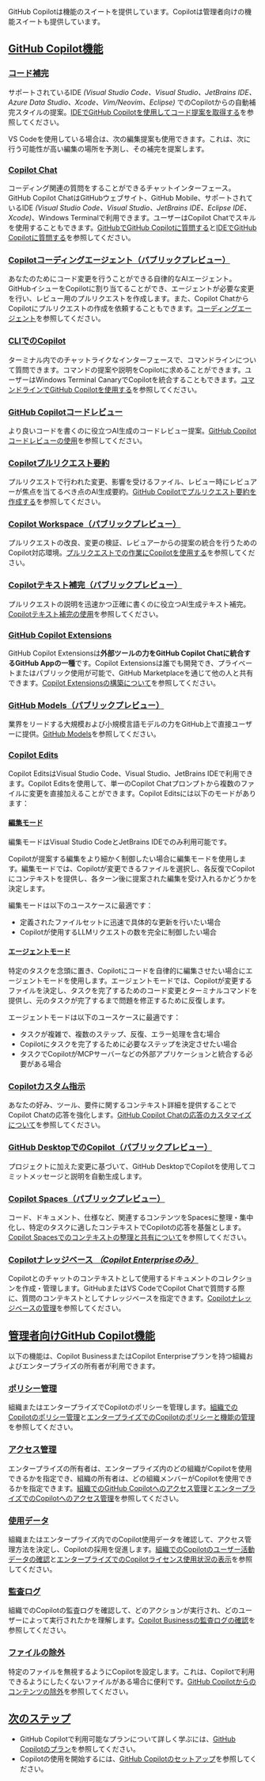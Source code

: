 GitHub Copilotは機能のスイートを提供しています。Copilotは管理者向けの機能スイートも提供しています。

## [GitHub Copilot機能](https://docs.github.com/en/copilot/about-github-copilot/github-copilot-features#github-copilot-features)

### [コード補完](https://docs.github.com/en/copilot/about-github-copilot/github-copilot-features#code-completion)

サポートされているIDE _(Visual Studio Code、Visual Studio、JetBrains IDE、Azure Data Studio、Xcode、Vim/Neovim、Eclipse)_ でのCopilotからの自動補完スタイルの提案。[IDEでGitHub Copilotを使用してコード提案を取得する](https://docs.github.com/en/copilot/using-github-copilot/getting-code-suggestions-in-your-ide-with-github-copilot)を参照してください。

VS Codeを使用している場合は、次の編集提案も使用できます。これは、次に行う可能性が高い編集の場所を予測し、その補完を提案します。

### [Copilot Chat](https://docs.github.com/en/copilot/about-github-copilot/github-copilot-features#copilot-chat)

コーディング関連の質問をすることができるチャットインターフェース。GitHub Copilot ChatはGitHubウェブサイト、GitHub Mobile、サポートされているIDE _(Visual Studio Code、Visual Studio、JetBrains IDE、Eclipse IDE、Xcode)_、Windows Terminalで利用できます。ユーザーはCopilot Chatでスキルを使用することもできます。[GitHubでGitHub Copilotに質問する](https://docs.github.com/en/copilot/using-github-copilot/asking-github-copilot-questions-in-github)と[IDEでGitHub Copilotに質問する](https://docs.github.com/en/copilot/using-github-copilot/asking-github-copilot-questions-in-your-ide)を参照してください。

### [Copilotコーディングエージェント（パブリックプレビュー）](https://docs.github.com/en/copilot/about-github-copilot/github-copilot-features#copilot-coding-agent-public-preview)

あなたのためにコード変更を行うことができる自律的なAIエージェント。GitHubイシューをCopilotに割り当てることができ、エージェントが必要な変更を行い、レビュー用のプルリクエストを作成します。また、Copilot ChatからCopilotにプルリクエストの作成を依頼することもできます。[コーディングエージェント](https://docs.github.com/en/copilot/using-github-copilot/coding-agent)を参照してください。

### [CLIでのCopilot](https://docs.github.com/en/copilot/about-github-copilot/github-copilot-features#copilot-in-the-cli)

ターミナル内でのチャットライクなインターフェースで、コマンドラインについて質問できます。コマンドの提案や説明をCopilotに求めることができます。ユーザーはWindows Terminal CanaryでCopilotを統合することもできます。[コマンドラインでGitHub Copilotを使用する](https://docs.github.com/en/copilot/using-github-copilot/using-github-copilot-in-the-command-line)を参照してください。

### [GitHub Copilotコードレビュー](https://docs.github.com/en/copilot/about-github-copilot/github-copilot-features#github-copilot-code-review)

より良いコードを書くのに役立つAI生成のコードレビュー提案。[GitHub Copilotコードレビューの使用](https://docs.github.com/en/copilot/using-github-copilot/code-review/using-copilot-code-review)を参照してください。

### [Copilotプルリクエスト要約](https://docs.github.com/en/copilot/about-github-copilot/github-copilot-features#copilot-pull-request-summaries)

プルリクエストで行われた変更、影響を受けるファイル、レビュー時にレビュアーが焦点を当てるべき点のAI生成要約。[GitHub Copilotでプルリクエスト要約を作成する](https://docs.github.com/en/copilot/using-github-copilot/using-github-copilot-for-pull-requests/creating-a-pull-request-summary-with-github-copilot)を参照してください。

### [Copilot Workspace（パブリックプレビュー）](https://docs.github.com/en/copilot/about-github-copilot/github-copilot-features#copilot-workspace-public-preview)

プルリクエストの改良、変更の検証、レビュアーからの提案の統合を行うためのCopilot対応環境。[プルリクエストでの作業にCopilotを使用する](https://docs.github.com/en/copilot/using-github-copilot/using-github-copilot-for-pull-requests/using-copilot-to-help-you-work-on-a-pull-request)を参照してください。

### [Copilotテキスト補完（パブリックプレビュー）](https://docs.github.com/en/copilot/about-github-copilot/github-copilot-features#copilot-text-completion-public-preview)

プルリクエストの説明を迅速かつ正確に書くのに役立つAI生成テキスト補完。[Copilotテキスト補完の使用](https://docs.github.com/en/copilot/using-github-copilot/using-copilot-text-completion)を参照してください。

### [GitHub Copilot Extensions](https://docs.github.com/en/copilot/about-github-copilot/github-copilot-features#github-copilot-extensions)

GitHub Copilot Extensionsは**外部ツールの力をGitHub Copilot Chatに統合するGitHub Appの一種**です。Copilot Extensionsは誰でも開発でき、プライベートまたはパブリック使用が可能で、GitHub Marketplaceを通じて他の人と共有できます。[Copilot Extensionsの構築について](https://docs.github.com/en/copilot/building-copilot-extensions/about-building-copilot-extensions)を参照してください。

### [GitHub Models（パブリックプレビュー）](https://docs.github.com/en/copilot/about-github-copilot/github-copilot-features#github-models-public-preview)

業界をリードする大規模および小規模言語モデルの力をGitHub上で直接ユーザーに提供。[GitHub Models](https://docs.github.com/en/github-models)を参照してください。

### [Copilot Edits](https://docs.github.com/en/copilot/about-github-copilot/github-copilot-features#copilot-edits)

Copilot EditsはVisual Studio Code、Visual Studio、JetBrains IDEで利用できます。Copilot Editsを使用して、単一のCopilot Chatプロンプトから複数のファイルに変更を直接加えることができます。Copilot Editsには以下のモードがあります：

#### [編集モード](https://docs.github.com/en/copilot/about-github-copilot/github-copilot-features#edit-mode)

編集モードはVisual Studio CodeとJetBrains IDEでのみ利用可能です。

Copilotが提案する編集をより細かく制御したい場合に編集モードを使用します。編集モードでは、Copilotが変更できるファイルを選択し、各反復でCopilotにコンテキストを提供し、各ターン後に提案された編集を受け入れるかどうかを決定します。

編集モードは以下のユースケースに最適です：

-   定義されたファイルセットに迅速で具体的な更新を行いたい場合
-   Copilotが使用するLLMリクエストの数を完全に制御したい場合

#### [エージェントモード](https://docs.github.com/en/copilot/about-github-copilot/github-copilot-features#agent-mode)

特定のタスクを念頭に置き、Copilotにコードを自律的に編集させたい場合にエージェントモードを使用します。エージェントモードでは、Copilotが変更するファイルを決定し、タスクを完了するためのコード変更とターミナルコマンドを提供し、元のタスクが完了するまで問題を修正するために反復します。

エージェントモードは以下のユースケースに最適です：

-   タスクが複雑で、複数のステップ、反復、エラー処理を含む場合
-   Copilotにタスクを完了するために必要なステップを決定させたい場合
-   タスクでCopilotがMCPサーバーなどの外部アプリケーションと統合する必要がある場合

### [Copilotカスタム指示](https://docs.github.com/en/copilot/about-github-copilot/github-copilot-features#copilot-custom-instructions)

あなたの好み、ツール、要件に関するコンテキスト詳細を提供することでCopilot Chatの応答を強化します。[GitHub Copilot Chatの応答のカスタマイズについて](https://docs.github.com/en/copilot/customizing-copilot/about-customizing-github-copilot-chat-responses)を参照してください。

### [GitHub DesktopでのCopilot（パブリックプレビュー）](https://docs.github.com/en/copilot/about-github-copilot/github-copilot-features#copilot-in-github-desktop-public-preview)

プロジェクトに加えた変更に基づいて、GitHub DesktopでCopilotを使用してコミットメッセージと説明を自動生成します。

### [Copilot Spaces（パブリックプレビュー）](https://docs.github.com/en/copilot/about-github-copilot/github-copilot-features#copilot-spaces-public-preview)

コード、ドキュメント、仕様など、関連するコンテンツをSpacesに整理・集中化し、特定のタスクに適したコンテキストでCopilotの応答を基盤とします。[Copilot Spacesでのコンテキストの整理と共有について](https://docs.github.com/en/copilot/using-github-copilot/copilot-spaces/about-organizing-and-sharing-context-with-copilot-spaces)を参照してください。

### [Copilotナレッジベース _（Copilot Enterpriseのみ）_](https://docs.github.com/en/copilot/about-github-copilot/github-copilot-features#copilot-knowledge-bases-copilot-enterprise-only)

Copilotとのチャットのコンテキストとして使用するドキュメントのコレクションを作成・管理します。GitHubまたはVS CodeでCopilot Chatで質問する際に、質問のコンテキストとしてナレッジベースを指定できます。[Copilotナレッジベースの管理](https://docs.github.com/en/copilot/customizing-copilot/managing-copilot-knowledge-bases)を参照してください。

## [管理者向けGitHub Copilot機能](https://docs.github.com/en/copilot/about-github-copilot/github-copilot-features#github-copilot-features-for-administrators)

以下の機能は、Copilot BusinessまたはCopilot Enterpriseプランを持つ組織およびエンタープライズの所有者が利用できます。

### [ポリシー管理](https://docs.github.com/en/copilot/about-github-copilot/github-copilot-features#policy-management)

組織またはエンタープライズでCopilotのポリシーを管理します。[組織でのCopilotのポリシー管理](https://docs.github.com/en/copilot/managing-copilot/managing-github-copilot-in-your-organization/setting-policies-for-copilot-in-your-organization/managing-policies-for-copilot-in-your-organization)と[エンタープライズでのCopilotのポリシーと機能の管理](https://docs.github.com/en/copilot/managing-copilot/managing-copilot-for-your-enterprise/managing-policies-and-features-for-copilot-in-your-enterprise)を参照してください。

### [アクセス管理](https://docs.github.com/en/copilot/about-github-copilot/github-copilot-features#access-management)

エンタープライズの所有者は、エンタープライズ内のどの組織がCopilotを使用できるかを指定でき、組織の所有者は、どの組織メンバーがCopilotを使用できるかを指定できます。[組織でのGitHub Copilotへのアクセス管理](https://docs.github.com/en/copilot/managing-copilot/managing-github-copilot-in-your-organization/managing-access-to-github-copilot-in-your-organization)と[エンタープライズでのCopilotへのアクセス管理](https://docs.github.com/en/copilot/managing-copilot/managing-copilot-for-your-enterprise/managing-access-to-copilot-in-your-enterprise)を参照してください。

### [使用データ](https://docs.github.com/en/copilot/about-github-copilot/github-copilot-features#usage-data)

組織またはエンタープライズ内でのCopilot使用データを確認して、アクセス管理方法を決定し、Copilotの採用を促進します。[組織でのCopilotのユーザー活動データの確認](https://docs.github.com/en/copilot/managing-copilot/managing-github-copilot-in-your-organization/reviewing-activity-related-to-github-copilot-in-your-organization/reviewing-user-activity-data-for-copilot-in-your-organization)と[エンタープライズでのCopilotライセンス使用状況の表示](https://docs.github.com/en/copilot/managing-copilot/managing-copilot-for-your-enterprise/managing-access-to-copilot-in-your-enterprise/viewing-copilot-license-usage-in-your-enterprise)を参照してください。

### [監査ログ](https://docs.github.com/en/copilot/about-github-copilot/github-copilot-features#audit-logs)

組織でのCopilotの監査ログを確認して、どのアクションが実行され、どのユーザーによって実行されたかを理解します。[Copilot Businessの監査ログの確認](https://docs.github.com/en/copilot/managing-copilot/managing-github-copilot-in-your-organization/reviewing-activity-related-to-github-copilot-in-your-organization/reviewing-audit-logs-for-copilot-business)を参照してください。

### [ファイルの除外](https://docs.github.com/en/copilot/about-github-copilot/github-copilot-features#exclude-files)

特定のファイルを無視するようにCopilotを設定します。これは、Copilotで利用できるようにしたくないファイルがある場合に便利です。[GitHub Copilotからのコンテンツの除外](https://docs.github.com/en/copilot/managing-copilot/managing-github-copilot-in-your-organization/setting-policies-for-copilot-in-your-organization/excluding-content-from-github-copilot)を参照してください。

## [次のステップ](https://docs.github.com/en/copilot/about-github-copilot/github-copilot-features#next-steps)

-   GitHub Copilotで利用可能なプランについて詳しく学ぶには、[GitHub Copilotのプラン](https://docs.github.com/en/copilot/about-github-copilot/subscription-plans-for-github-copilot)を参照してください。
-   Copilotの使用を開始するには、[GitHub Copilotのセットアップ](https://docs.github.com/en/copilot/setting-up-github-copilot)を参照してください。
